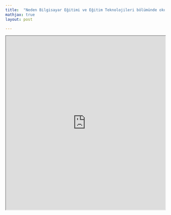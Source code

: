 ```yaml
---
title:  "Neden Bilgisayar Eğitimi ve Eğitim Teknolojileri bölümünde okumalısınız?"
mathjax: true
layout: post

---
```


 <iframe src ="https://medium.com/nottutuyoruz/neden-bilgisayar-egitimi-ve-egitim-teknolojileri-bolumunde-okumalisiniz-1ee1c3ce0bf7" width="100%" height="550"> </iframe>

